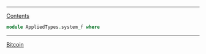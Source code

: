 ****
[Contents](contents.html)

```agda
module AppliedTypes.system_f where
```

****
[Bitcoin](./AppliedTypes.bitcoin.html)
